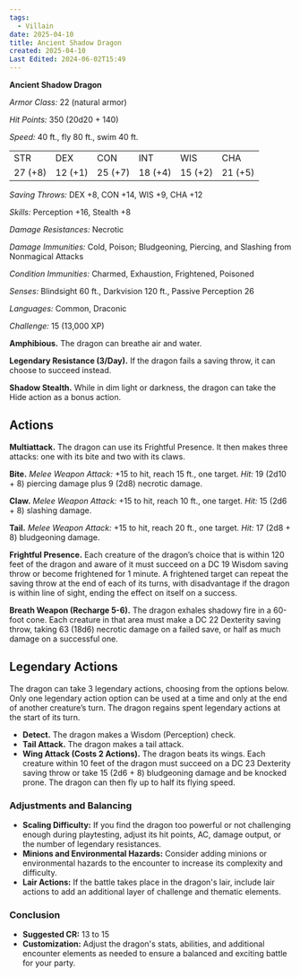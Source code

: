 ```yaml
---
tags:
  - Villain
date: 2025-04-10
title: Ancient Shadow Dragon
created: 2025-04-10
Last Edited: 2024-06-02T15:49
---
```








**Ancient Shadow Dragon**

_Armor Class:_ 22 (natural armor)

_Hit Points:_ 350 (20d20 + 140)

_Speed:_ 40 ft., fly 80 ft., swim 40 ft.

|   |   |   |   |   |   |
|---|---|---|---|---|---|
|STR|DEX|CON|INT|WIS|CHA|
|27 (+8)|12 (+1)|25 (+7)|18 (+4)|15 (+2)|21 (+5)|

_Saving Throws:_ DEX +8, CON +14, WIS +9, CHA +12

_Skills:_ Perception +16, Stealth +8

_Damage Resistances:_ Necrotic

_Damage Immunities:_ Cold, Poison; Bludgeoning, Piercing, and Slashing from Nonmagical Attacks

_Condition Immunities:_ Charmed, Exhaustion, Frightened, Poisoned

_Senses:_ Blindsight 60 ft., Darkvision 120 ft., Passive Perception 26

_Languages:_ Common, Draconic

_Challenge:_ 15 (13,000 XP)

**Amphibious.** The dragon can breathe air and water.

**Legendary Resistance (3/Day).** If the dragon fails a saving throw, it can choose to succeed instead.

**Shadow Stealth.** While in dim light or darkness, the dragon can take the Hide action as a bonus action.

## **Actions**

**Multiattack.** The dragon can use its Frightful Presence. It then makes three attacks: one with its bite and two with its claws.

**Bite.** _Melee Weapon Attack:_ +15 to hit, reach 15 ft., one target. _Hit:_ 19 (2d10 + 8) piercing damage plus 9 (2d8) necrotic damage.

**Claw.** _Melee Weapon Attack:_ +15 to hit, reach 10 ft., one target. _Hit:_ 15 (2d6 + 8) slashing damage.

**Tail.** _Melee Weapon Attack:_ +15 to hit, reach 20 ft., one target. _Hit:_ 17 (2d8 + 8) bludgeoning damage.

**Frightful Presence.** Each creature of the dragon’s choice that is within 120 feet of the dragon and aware of it must succeed on a DC 19 Wisdom saving throw or become frightened for 1 minute. A frightened target can repeat the saving throw at the end of each of its turns, with disadvantage if the dragon is within line of sight, ending the effect on itself on a success.

**Breath Weapon (Recharge 5-6).** The dragon exhales shadowy fire in a 60-foot cone. Each creature in that area must make a DC 22 Dexterity saving throw, taking 63 (18d6) necrotic damage on a failed save, or half as much damage on a successful one.

## **Legendary Actions**

The dragon can take 3 legendary actions, choosing from the options below. Only one legendary action option can be used at a time and only at the end of another creature’s turn. The dragon regains spent legendary actions at the start of its turn.

- **Detect.** The dragon makes a Wisdom (Perception) check.
- **Tail Attack.** The dragon makes a tail attack.
- **Wing Attack (Costs 2 Actions).** The dragon beats its wings. Each creature within 10 feet of the dragon must succeed on a DC 23 Dexterity saving throw or take 15 (2d6 + 8) bludgeoning damage and be knocked prone. The dragon can then fly up to half its flying speed.

### Adjustments and Balancing

- **Scaling Difficulty:** If you find the dragon too powerful or not challenging enough during playtesting, adjust its hit points, AC, damage output, or the number of legendary resistances.
- **Minions and Environmental Hazards:** Consider adding minions or environmental hazards to the encounter to increase its complexity and difficulty.
- **Lair Actions:** If the battle takes place in the dragon's lair, include lair actions to add an additional layer of challenge and thematic elements.

### Conclusion

- **Suggested CR:** 13 to 15
- **Customization:** Adjust the dragon's stats, abilities, and additional encounter elements as needed to ensure a balanced and exciting battle for your party.